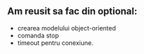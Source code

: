 Am reusit sa fac din optional:
-
- crearea modelului object-oriented
- comanda stop
- timeout pentru conexiune.
